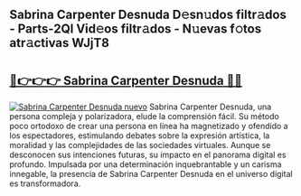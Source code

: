 ## Sabrina Carpenter Desnuda D𝚎sn𝚞dos filtr𝚊dos - Parts-2Ql Vid𝚎os filtr𝚊dos - N𝚞evas f𝚘tos atr𝚊ctivas WJjT8

# <h2><a href="http://mbdqpfx.tromn.icu/?c=Sabrina+Carpenter+Desnuda">🔗👉👉👉 Sabrina Carpenter Desnuda 🔗🔗</a></h2>

[![Sabrina Carpenter Desnuda nuevo](https://i.imgur.com/pEAQMta.gif)](http://mbdqpfx.tromn.icu/?c=Sabrina+Carpenter+Desnuda)
Sabrina Carpenter Desnuda, una persona compleja y polarizadora, elude la comprensión fácil. Su método poco ortodoxo de crear una persona en línea ha magnetizado y ofendido a los espectadores, estimulando debates sobre la expresión artística, la moralidad y las complejidades de las sociedades virtuales. Aunque se desconocen sus intenciones futuras, su impacto en el panorama digital es profundo. Impulsada por una determinación inquebrantable y un carisma innegable, la presencia de Sabrina Carpenter Desnuda en el universo digital es transformadora.
